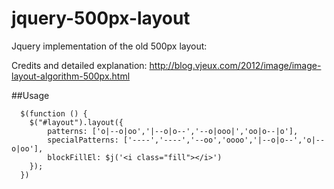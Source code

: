 jquery-500px-layout
===================

Jquery implementation of the old 500px layout:

Credits and detailed explanation:
http://blog.vjeux.com/2012/image/image-layout-algorithm-500px.html

##Usage

```  
  $(function () {
    $("#layout").layout({
        patterns: ['o|--o|oo','|--o|o--','--o|ooo|','oo|o--|o'],
        specialPatterns: ['----','----','--oo','oooo','|--o|o--','o|--o|oo'],
        blockFillEl: $j('<i class="fill"></i>')
    });
  })
```
